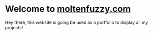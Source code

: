 <!-- 
For Reference
```Markdown
Syntax highlighted code block

# Header 1
## Header 2
### Header 3

- Bulleted
- List

1. Numbered
2. List
3. test

**Bold** and _Italic_ and `Code` text

[Link](url) and ![Image](src)
``` 
-->

# Welcome to [moltenfuzzy.com](moltenfuzzy.com)

Hey there, this website is going be used as a portfolio to display all my projects!



